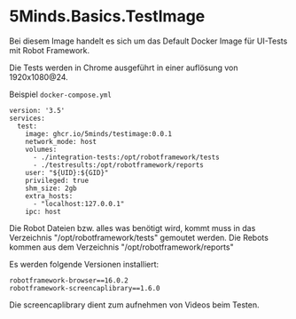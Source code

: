 # 5Minds.Basics.TestImage

Bei diesem Image handelt es sich um das Default Docker Image für UI-Tests mit Robot Framework.

Die Tests werden in Chrome ausgeführt in einer auflösung von 1920x1080@24.

Beispiel `docker-compose.yml`
```
version: '3.5'
services:
  test:
    image: ghcr.io/5minds/testimage:0.0.1
    network_mode: host
    volumes:
      - ./integration-tests:/opt/robotframework/tests
      - ./testresults:/opt/robotframework/reports
    user: "${UID}:${GID}"
    privileged: true
    shm_size: 2gb
    extra_hosts:
      - "localhost:127.0.0.1"
    ipc: host
```

Die Robot Dateien bzw. alles was benötigt wird, kommt muss in das Verzeichnis "/opt/robotframework/tests" gemoutet werden.
Die Rebots kommen aus dem Verzeichnis "/opt/robotframework/reports"

Es werden folgende Versionen installiert:
```
robotframework-browser==16.0.2
robotframework-screencaplibrary==1.6.0
```

Die screencaplibrary dient zum aufnehmen von Videos beim Testen.
